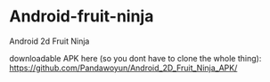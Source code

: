 # Android-fruit-ninja

Android 2d Fruit Ninja 

downloadable APK here (so you dont have to clone the whole thing):
https://github.com/Pandawoyun/Android_2D_Fruit_Ninja_APK/
